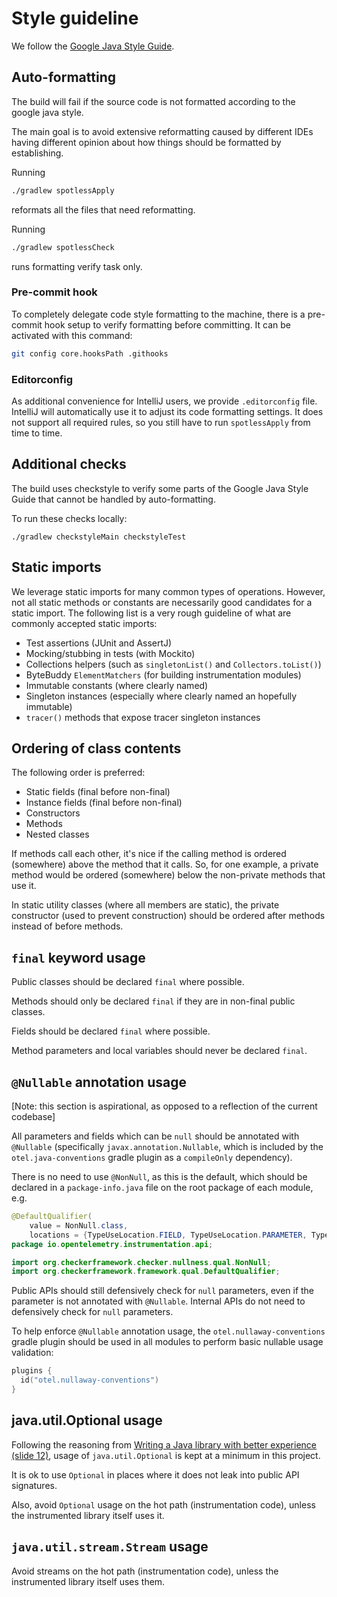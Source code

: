 # Style guideline

We follow the [Google Java Style Guide](https://google.github.io/styleguide/javaguide.html).

## Auto-formatting

The build will fail if the source code is not formatted according to the google java style.

The main goal is to avoid extensive reformatting caused by different IDEs having different opinion
about how things should be formatted by establishing.

Running

```bash
./gradlew spotlessApply
```

reformats all the files that need reformatting.

Running

```bash
./gradlew spotlessCheck
```

runs formatting verify task only.

### Pre-commit hook

To completely delegate code style formatting to the machine,
there is a pre-commit hook setup to verify formatting before committing.
It can be activated with this command:

```bash
git config core.hooksPath .githooks
```

### Editorconfig

As additional convenience for IntelliJ users, we provide `.editorconfig`
file. IntelliJ will automatically use it to adjust its code formatting settings.
It does not support all required rules, so you still have to run
`spotlessApply` from time to time.

## Additional checks

The build uses checkstyle to verify some parts of the Google Java Style Guide that cannot be handled
by auto-formatting.

To run these checks locally:

```
./gradlew checkstyleMain checkstyleTest
```

## Static imports

We leverage static imports for many common types of operations. However, not all static methods or
constants are necessarily good candidates for a static import. The following list is a very
rough guideline of what are commonly accepted static imports:

- Test assertions (JUnit and AssertJ)
- Mocking/stubbing in tests (with Mockito)
- Collections helpers (such as `singletonList()` and `Collectors.toList()`)
- ByteBuddy `ElementMatchers` (for building instrumentation modules)
- Immutable constants (where clearly named)
- Singleton instances (especially where clearly named an hopefully immutable)
- `tracer()` methods that expose tracer singleton instances

## Ordering of class contents

The following order is preferred:

- Static fields (final before non-final)
- Instance fields (final before non-final)
- Constructors
- Methods
- Nested classes

If methods call each other, it's nice if the calling method is ordered (somewhere) above
the method that it calls. So, for one example, a private method would be ordered (somewhere) below
the non-private methods that use it.

In static utility classes (where all members are static), the private constructor
(used to prevent construction) should be ordered after methods instead of before methods.

## `final` keyword usage

Public classes should be declared `final` where possible.

Methods should only be declared `final` if they are in non-final public classes.

Fields should be declared `final` where possible.

Method parameters and local variables should never be declared `final`.

## `@Nullable` annotation usage

[Note: this section is aspirational, as opposed to a reflection of the current codebase]

All parameters and fields which can be `null` should be annotated with `@Nullable`
(specifically `javax.annotation.Nullable`, which is included by the
`otel.java-conventions` gradle plugin as a `compileOnly` dependency).

There is no need to use `@NonNull`, as this is the default, which should be declared in a
`package-info.java` file on the root package of each module, e.g.

```java
@DefaultQualifier(
    value = NonNull.class,
    locations = {TypeUseLocation.FIELD, TypeUseLocation.PARAMETER, TypeUseLocation.RETURN})
package io.opentelemetry.instrumentation.api;

import org.checkerframework.checker.nullness.qual.NonNull;
import org.checkerframework.framework.qual.DefaultQualifier;
```

Public APIs should still defensively check for `null` parameters, even if the parameter is not
annotated with `@Nullable`. Internal APIs do not need to defensively check for `null` parameters.

To help enforce `@Nullable` annotation usage, the `otel.nullaway-conventions` gradle plugin
should be used in all modules to perform basic nullable usage validation:

```kotlin
plugins {
  id("otel.nullaway-conventions")
}
```

## java.util.Optional usage

Following the reasoning from [Writing a Java library with better experience (slide 12)](https://speakerdeck.com/trustin/writing-a-java-library-with-better-experience?slide=12),
usage of `java.util.Optional` is kept at a minimum in this project.

It is ok to use `Optional` in places where it does not leak into public API signatures.

Also, avoid `Optional` usage on the hot path (instrumentation code), unless the instrumented library
itself uses it.

## `java.util.stream.Stream` usage

Avoid streams on the hot path (instrumentation code), unless the instrumented library itself uses
them.
